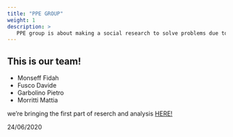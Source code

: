 ```yaml
---
title: "PPE GROUP"
weight: 1
description: >
   PPE group is about making a social research to solve problems due to personal protective equipment 
---
```


## This is our team!

* Monseff Fidah
* Fusco Davide
* Garbolino Pietro
* Morritti Mattia

we’re bringing the first part of reserch and analysis [HERE!](https://docs.google.com/presentation/d/18RxxflILKe6Hd1KKLPOOjiQAYauPZnTPTjp2voCpWwk/edit?usp=sharing)

24/06/2020
